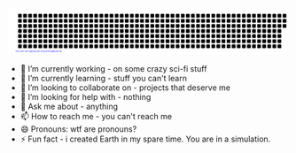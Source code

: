 ![gitartwork](gitartwork.svg)

- 🔭 I’m currently working - on some crazy sci-fi stuff
- 🌱 I’m currently learning - stuff you can't learn
- 👯 I’m looking to collaborate on - projects that deserve me
- 🤔 I’m looking for help with - nothing
- 💬 Ask me about - anything
- 📫 How to reach me - you can't reach me
- 😄 Pronouns: wtf are pronouns?
- ⚡ Fun fact - i created Earth in my spare time. You are in a simulation.

